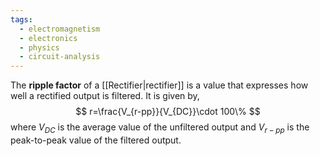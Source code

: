 ```yaml
---
tags:
  - electromagnetism
  - electronics
  - physics
  - circuit-analysis
---
```

The **ripple factor** of a [[Rectifier|rectifier]] is a value that expresses how well a rectified output is filtered. It is given by,
$$
r=\frac{V_{r-pp}}{V_{DC}}\cdot 100\%
$$
where $V_{DC}$ is the average value of the unfiltered output and $V_{r-pp}$ is the peak-to-peak value of the filtered output. 